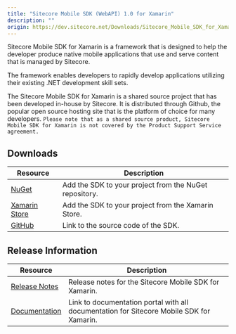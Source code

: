 ```yaml
---
title: "Sitecore Mobile SDK (WebAPI) 1.0 for Xamarin"
description: ""
origin: https://dev.sitecore.net/Downloads/Sitecore_Mobile_SDK_for_Xamarin/1_0/Sitecore_Mobile_SDK_10_for_Xamarin.aspx
---
```


Sitecore Mobile SDK for Xamarin is a framework that is designed to help the developer produce native mobile applications that use and serve content that is managed by Sitecore.

The framework enables developers to rapidly develop applications utilizing their existing .NET development skill sets.

The Sitecore Mobile SDK for Xamarin is a shared source project that has been developed in-house by Sitecore. It is distributed through Github, the popular open source hosting site that is the platform of choice for many developers. `Please note that as a shared source product, Sitecore Mobile SDK for Xamarin is not covered by the Product Support Service agreement.`

## Downloads

 | Resource | Description |
 | --- | --- |
 | [NuGet](https://www.nuget.org/packages/Sitecore.MobileSDK.Xamarin/) | Add the SDK to your project from the NuGet repository. |
 | [Xamarin Store](https://components.xamarin.com/view/Sitecore.Mobile.SDK) | Add the SDK to your project from the Xamarin Store. |
 | [GitHub](https://github.com/Sitecore/sitecore-xamarin-pcl-sdk) | Link to the source code of the SDK. |

## Release Information

 | Resource | Description |
 | --- | --- |
 | [Release Notes](/downloads/Sitecore_Mobile_SDK_for_Xamarin/1_0/Sitecore_Mobile_SDK_10_for_Xamarin/Release_Notes) | Release notes for the Sitecore Mobile SDK for Xamarin. |
 | [Documentation](https://doc.sitecore.com/legacy-docs/sitecore-mobile-sdk-for-xamarin-web-api-1.0.pdf) | Link to documentation portal with all documentation for Sitecore Mobile SDK for Xamarin. |